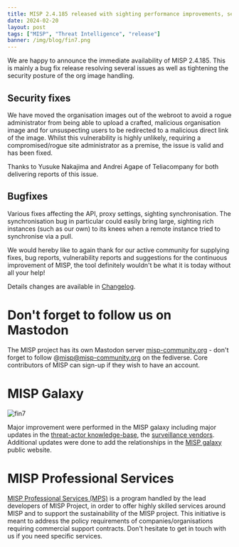 ```yaml
---
title: MISP 2.4.185 released with sighting performance improvements, security and bugs fixes
date: 2024-02-20
layout: post
tags: ["MISP", "Threat Intelligence", "release"]
banner: /img/blog/fin7.png
---
```


We are happy to announce the immediate availability of MISP 2.4.185. This is mainly a bug fix release resolving several issues as well as tightening the security posture of the org image handling.

## Security fixes

We have moved the organisation images out of the webroot to avoid a rogue administrator from being able to upload a crafted, malicious organisation image and for unsuspecting users to be redirected to a malicious direct link of the image. Whilst this vulnerability is highly unlikely, requiring a compromised/rogue site administrator as a premise, the issue is valid and has been fixed. 

Thanks to Yusuke Nakajima and  Andrei Agape of Teliacompany for both delivering reports of this issue.

## Bugfixes

Various fixes affecting the API, proxy settings, sighting synchronisation. The synchronisation bug in particular could easily bring large, sighting rich instances (such as our own) to its knees when a remote instance tried to synchronise via a pull. 

We would hereby like to again thank for our active community for supplying fixes, bug reports, vulnerability reports and suggestions for the continuous improvement of MISP, the tool definitely wouldn't be what it is today without all your help!

Details changes are available in [Changelog](https://www.misp-project.org/Changelog.txt).

# Don't forget to follow us on Mastodon

The MISP project has its own Mastodon server [misp-community.org](https://misp-community.org/) - don't forget to follow @misp@misp-community.org on the fediverse. Core contributors of MISP can sign-up if they wish to have an account.

# MISP Galaxy

![fin7](https://github.com/MISP/MISP/assets/3309/1fa4b1e0-3edb-44f8-9d71-c0cdee050768)

Major improvement were performed in the MISP galaxy including major updates in the [threat-actor knowledge-base](https://www.misp-galaxy.org/threat-actor/), the [surveillance vendors](https://www.misp-galaxy.org/surveillance-vendor/). Additional updates were done to add the relationships in the [MISP galaxy](https://www.misp-galaxy.org/) public website.

# MISP Professional Services

[MISP Professional Services (MPS)](https://www.misp-project.org/professional-services/) is a program handled by the lead developers of MISP Project, in order to offer highly skilled services around MISP and to support the sustainability of the MISP project. This initiative is meant to address the policy requirements of companies/organisations requiring commercial support contracts. Don't hesitate to get in touch with us if you need specific services.

